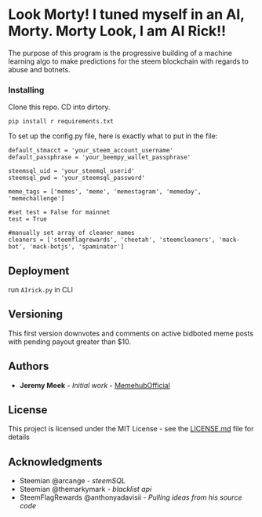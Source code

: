 # Look Morty! I tuned myself in an AI, Morty. Morty Look, I am AI Rick!!

The purpose of this program is the progressive building of a machine learning algo to make predictions for the steem blockchain with regards to abuse and botnets.

### Installing

Clone this repo. CD into dirtory.

`pip install r requirements.txt`

To set up the config.py file, here is exactly what to put in the file:

```
default_stmacct = 'your_steem_account_username'
default_passphrase = 'your_beempy_wallet_passphrase'

steemsql_uid = 'your_steemql_userid'
steemsql_pwd = 'your_steemsql_password'

meme_tags = ['memes', 'meme', 'memestagram', 'memeday', 'memechallenge']

#set test = False for mainnet
test = True

#manually set array of cleaner names
cleaners = ['steemflagrewards', 'cheetah', 'steemcleaners', 'mack-bot', 'mack-botjs', 'spaminator']
```

## Deployment

run `AIrick.py` in CLI

## Versioning

This first version downvotes and comments on active bidboted meme posts with pending payout greater than $10.

## Authors

* **Jeremy Meek** - *Initial work* - [MemehubOfficial](https://github.com/MemehubOfficial)

## License

This project is licensed under the MIT License - see the [LICENSE.md](LICENSE.md) file for details

## Acknowledgments

* Steemian @arcange - *steemSQL*
* Steemian @themarkymark - *blacklist api*
* SteemFlagRewards @anthonyadavisii - *Pulling ideas from his source code*